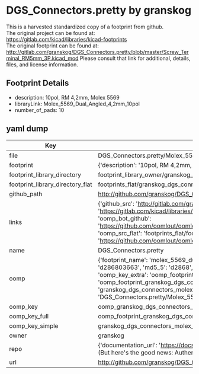# DGS_Connectors.pretty by granskog  
This is a harvested standardized copy of a footprint from github.  
The original project can be found at:  
https://gitlab.com/kicad/libraries/kicad-footprints  
The original footprint can be found at:
http://gitlab.com/granskog/DGS_Connectors.pretty/blob/master/Screw_Terminal_RM5mm_3P.kicad_mod
Please consult that link for additional, details, files, and license information.  
## Footprint Details
* description: 10pol, RM 4,2mm, Molex 5569  
* libraryLink: Molex_5569_Dual_Angled_4,2mm_10pol  
* number_of_pads: 10  
## yaml dump  
| Key | Value |  
| --- | --- |  
| file | DGS_Connectors.pretty/Molex_5569_Dual_Angled_4,2mm_10pol.kicad_mod |  
| footprint | {'description': '10pol, RM 4,2mm, Molex 5569', 'libraryLink': 'Molex_5569_Dual_Angled_4,2mm_10pol', 'number_of_pads': 10} |  
| footprint_library_directory | footprint_library_owner/granskog_DGS_Connectors.pretty |  
| footprint_library_directory_flat | footprints_flat/granskog_dgs_connectors_molex_5569_dual_angled_4,2mm_10pol/working |  
| github_path | http://github.com/granskog/DGS_Connectors.pretty/blob/master/Molex_5569_Dual_Angled_4,2mm_10pol.kicad_mod |  
| links | {'github_src': 'http://gitlab.com/granskog/DGS_Connectors.pretty/blob/master/Screw_Terminal_RM5mm_3P.kicad_mod', 'github_src_repo': 'https://gitlab.com/kicad/libraries/kicad-footprints', 'oomp_bot': 'footprints/granskog_dgs_connectors_molex_5569_dual_angled_4,2mm_10pol/working', 'oomp_bot_github': 'https://github.com/oomlout/oomlout_oomp_footprint_bot/tree/main/footprints/granskog_dgs_connectors_molex_5569_dual_angled_4,2mm_10pol/working', 'oomp_src_flat': 'footprints_flat/footprints_flat/granskog_dgs_connectors_molex_5569_dual_angled_4,2mm_10pol/working', 'oomp_src_flat_github': 'https://github.com/oomlout/oomlout_oomp_footprint_src/tree/main/footprints_flat/granskog_dgs_connectors_molex_5569_dual_angled_4,2mm_10pol/working'} |  
| name | DGS_Connectors.pretty |  
| oomp | {'footprint_name': 'molex_5569_dual_angled_4,2mm_10pol', 'library_name': 'dgs_connectors', 'md5': 'd286803663a044fcbbcb2b9e89e37cbb', 'md5_10': 'd286803663', 'md5_5': 'd2868', 'md5_6': 'd28680', 'oomp_key': 'oomp_granskog_dgs_connectors_molex_5569_dual_angled_4,2mm_10pol', 'oomp_key_extra': 'oomp_footprint_granskog_dgs_connectors_molex_5569_dual_angled_4,2mm_10pol', 'oomp_key_full': 'oomp_footprint_granskog_dgs_connectors_molex_5569_dual_angled_4,2mm_10pol_d28680', 'oomp_key_simple': 'granskog_dgs_connectors_molex_5569_dual_angled_4,2mm_10pol', 'original_filename': 'DGS_Connectors.pretty/Molex_5569_Dual_Angled_4,2mm_10pol.kicad_mod', 'owner_name': 'granskog'} |  
| oomp_key | oomp_granskog_dgs_connectors_molex_5569_dual_angled_4,2mm_10pol |  
| oomp_key_full | oomp_footprint_granskog_dgs_connectors_molex_5569_dual_angled_4,2mm_10pol |  
| oomp_key_simple | granskog_dgs_connectors_molex_5569_dual_angled_4,2mm_10pol |  
| owner | granskog |  
| repo | {'documentation_url': 'https://docs.github.com/rest/overview/resources-in-the-rest-api#rate-limiting', 'message': "API rate limit exceeded for 84.66.173.59. (But here's the good news: Authenticated requests get a higher rate limit. Check out the documentation for more details.)"} |  
| url | http://github.com/granskog/DGS_Connectors.pretty |  

